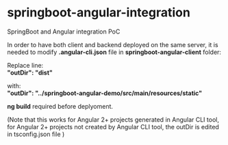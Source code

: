 # springboot-angular-integration
SpringBoot and Angular integration PoC

In order to have both client and backend deployed on the same server, it is needed to modify **.angular-cli.json** file in **springboot-angular-client** folder:

Replace line:   
**"outDir": "dist"**  
  
with:   
**"outDir": "../springboot-angular-demo/src/main/resources/static"**  

**ng build** required before deplyoment.

(Note that this works for Angular 2+ projects generated in Angular CLI tool, for Angular 2+ projects not created by Angular CLI tool, the outDir is edited in tsconfig.json file )



